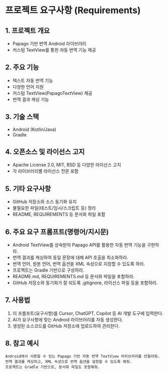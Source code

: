 # 프로젝트 요구사항 (Requirements)

## 1. 프로젝트 개요
- Papago 기반 번역 Android 라이브러리
- 커스텀 TextView를 통한 자동 번역 기능 제공

## 2. 주요 기능
- 텍스트 자동 번역 기능
- 다양한 언어 지원
- 커스텀 TextView(PapagoTextView) 제공
- 번역 결과 캐싱 기능

## 3. 기술 스택
- Android (Kotlin/Java)
- Gradle

## 4. 오픈소스 및 라이선스 고지
- Apache License 2.0, MIT, BSD 등 다양한 라이선스 고지
- 각 라이브러리별 라이선스 전문 포함

## 5. 기타 요구사항
- GitHub 저장소와 소스 동기화 유지
- 불필요한 파일(테스트/임시/스크립트 등) 정리
- README, REQUIREMENTS 등 문서화 파일 포함

## 6. 주요 요구 프롬프트(명령어/지시문)
- Android TextView를 상속받아 Papago API를 활용한 자동 번역 기능을 구현하라.
- 번역 결과를 캐싱하여 동일 문장에 대해 API 호출을 최소화하라.
- 번역 언어, 원본 언어, 번역 옵션을 XML 속성으로 지정할 수 있도록 하라.
- 프로젝트는 Gradle 기반으로 구성하라.
- README.md, REQUIREMENTS.md 등 문서화 파일을 포함하라.
- GitHub 저장소와 동기화가 잘 되도록 .gitignore, 라이선스 파일 등을 포함하라.

## 7. 사용법
1. 이 프롬프트(요구사항)를 Cursor, ChatGPT, Copilot 등 AI 개발 도구에 입력한다.
2. AI가 요구사항에 맞는 Android 라이브러리를 자동 생성한다.
3. 생성된 소스코드를 GitHub 저장소에 업로드하여 관리한다.

## 8. 참고 예시
```
Android에서 사용할 수 있는 Papago 기반 자동 번역 TextView 라이브러리를 만들어줘.  
번역 결과를 캐싱하고, XML 속성으로 번역 옵션을 설정할 수 있도록 해줘.  
프로젝트는 Gradle 기반으로, 문서화 파일도 포함해줘. 